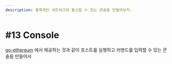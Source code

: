 ```yaml
---
description: 블록체인 네트워크와 통신할 수 있는 콘솔을 만들어보자.
---
```


# \#13 Console

[go-ethereum](https://github.com/ethereum/go-ethereum) 에서 제공하는 것과 같이 호스트를 실행하고 커맨드를 입력할 수 있는 콘솔을 만들어서 

